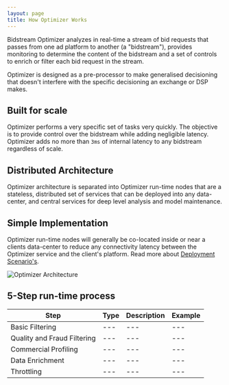 ```yaml
---
layout: page
title: How Optimizer Works
---
```


Bidstream Optimizer analyzes in real-time a stream of bid requests that passes from one ad platform to another (a "bidstream"), provides monitoring to determine the content of the bidstream and a set of controls to enrich or filter each bid request in the stream.

Optimizer is designed as a pre-processor to make generalised decisioning that doesn't interfere with the specific decisioning an exchange or DSP makes.

## Built for scale

Optimizer performs a very specific set of tasks very quickly. The objective is to provide control over the bidstream while adding negligible latency. Optimizer adds no more than `3ms` of internal latency to any bidstream regardless of scale.

## Distributed Architecture

Optimizer architecture is separated into Optimizer run-time nodes that are a stateless, distributed set of services that can be deployed into any data-center, and central services for deep level analysis and model maintenance.

## Simple Implementation

Optimizer run-time nodes will generally be co-located inside or near a clients data-center to reduce any connectivity latency between the Optimizer service and the client's platform. Read more about [Deployment Scenario's](deployment-scenarios).

![Optimizer Architecture](https://docs.google.com/drawings/d/1aTqqnJSk6gunFY6p2bSZY_VG7h3ZTyuTvoGfbRwvT0E/pub?w=760&h=211)

## 5-Step run-time process

Step | Type | Description | Example
--- | --- | --- | ---
Basic Filtering | --- | --- | ---
Quality and Fraud Filtering | --- | --- | ---
Commercial Profiling | --- | --- | ---
Data Enrichment | --- | --- | ---
Throttling | --- | --- | ---
